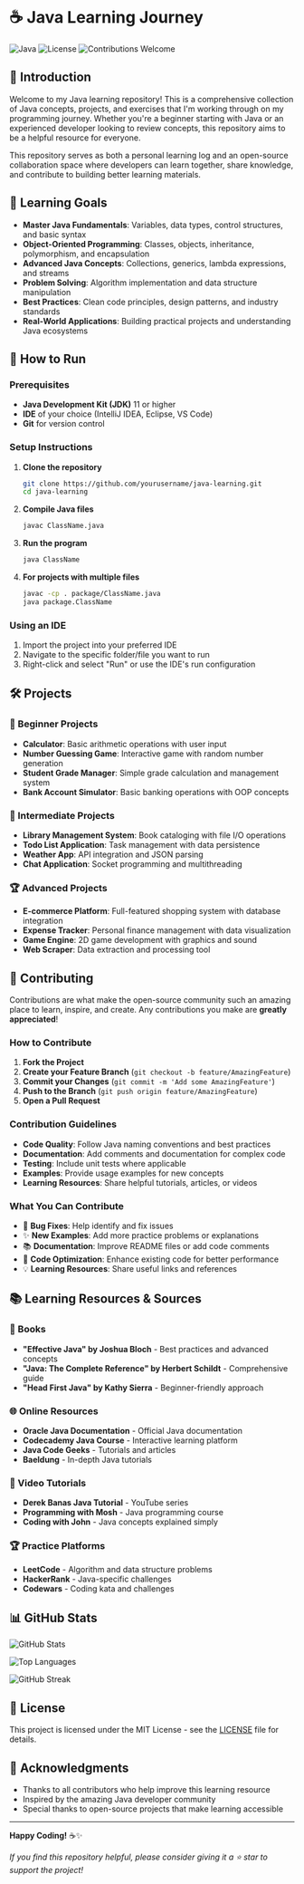 # ☕ Java Learning Journey

![Java](https://img.shields.io/badge/Java-ED8B00?style=for-the-badge&logo=java&logoColor=white)
![License](https://img.shields.io/badge/License-MIT-blue.svg?style=for-the-badge)
![Contributions Welcome](https://img.shields.io/badge/Contributions-Welcome-brightgreen.svg?style=for-the-badge)

## 🌟 Introduction

Welcome to my Java learning repository! This is a comprehensive collection of Java concepts, projects, and exercises that I'm working through on my programming journey. Whether you're a beginner starting with Java or an experienced developer looking to review concepts, this repository aims to be a helpful resource for everyone.

This repository serves as both a personal learning log and an open-source collaboration space where developers can learn together, share knowledge, and contribute to building better learning materials.


## 🎯 Learning Goals

- **Master Java Fundamentals**: Variables, data types, control structures, and basic syntax
- **Object-Oriented Programming**: Classes, objects, inheritance, polymorphism, and encapsulation
- **Advanced Java Concepts**: Collections, generics, lambda expressions, and streams
- **Problem Solving**: Algorithm implementation and data structure manipulation
- **Best Practices**: Clean code principles, design patterns, and industry standards
- **Real-World Applications**: Building practical projects and understanding Java ecosystems

## 🚀 How to Run

### Prerequisites
- **Java Development Kit (JDK)** 11 or higher
- **IDE** of your choice (IntelliJ IDEA, Eclipse, VS Code)
- **Git** for version control

### Setup Instructions

1. **Clone the repository**
   ```bash
   git clone https://github.com/yourusername/java-learning.git
   cd java-learning
   ```

2. **Compile Java files**
   ```bash
   javac ClassName.java
   ```

3. **Run the program**
   ```bash
   java ClassName
   ```

4. **For projects with multiple files**
   ```bash
   javac -cp . package/ClassName.java
   java package.ClassName
   ```

### Using an IDE
1. Import the project into your preferred IDE
2. Navigate to the specific folder/file you want to run
3. Right-click and select "Run" or use the IDE's run configuration

## 🛠️ Projects

### 🔰 Beginner Projects
- **Calculator**: Basic arithmetic operations with user input
- **Number Guessing Game**: Interactive game with random number generation
- **Student Grade Manager**: Simple grade calculation and management system
- **Bank Account Simulator**: Basic banking operations with OOP concepts

### 🎪 Intermediate Projects
- **Library Management System**: Book cataloging with file I/O operations
- **Todo List Application**: Task management with data persistence
- **Weather App**: API integration and JSON parsing
- **Chat Application**: Socket programming and multithreading

### 🏆 Advanced Projects
- **E-commerce Platform**: Full-featured shopping system with database integration
- **Expense Tracker**: Personal finance management with data visualization
- **Game Engine**: 2D game development with graphics and sound
- **Web Scraper**: Data extraction and processing tool

## 🤝 Contributing

Contributions are what make the open-source community such an amazing place to learn, inspire, and create. Any contributions you make are **greatly appreciated**!

### How to Contribute

1. **Fork the Project**
2. **Create your Feature Branch** (`git checkout -b feature/AmazingFeature`)
3. **Commit your Changes** (`git commit -m 'Add some AmazingFeature'`)
4. **Push to the Branch** (`git push origin feature/AmazingFeature`)
5. **Open a Pull Request**

### Contribution Guidelines

- **Code Quality**: Follow Java naming conventions and best practices
- **Documentation**: Add comments and documentation for complex code
- **Testing**: Include unit tests where applicable
- **Examples**: Provide usage examples for new concepts
- **Learning Resources**: Share helpful tutorials, articles, or videos

### What You Can Contribute

- 🐛 **Bug Fixes**: Help identify and fix issues
- ✨ **New Examples**: Add more practice problems or explanations
- 📚 **Documentation**: Improve README files or add code comments
- 🎨 **Code Optimization**: Enhance existing code for better performance
- 💡 **Learning Resources**: Share useful links and references

## 📚 Learning Resources & Sources

### 📖 Books
- **"Effective Java" by Joshua Bloch** - Best practices and advanced concepts
- **"Java: The Complete Reference" by Herbert Schildt** - Comprehensive guide
- **"Head First Java" by Kathy Sierra** - Beginner-friendly approach

### 🌐 Online Resources
- **Oracle Java Documentation** - Official Java documentation
- **Codecademy Java Course** - Interactive learning platform
- **Java Code Geeks** - Tutorials and articles
- **Baeldung** - In-depth Java tutorials

### 🎥 Video Tutorials
- **Derek Banas Java Tutorial** - YouTube series
- **Programming with Mosh** - Java programming course
- **Coding with John** - Java concepts explained simply

### 🏆 Practice Platforms
- **LeetCode** - Algorithm and data structure problems
- **HackerRank** - Java-specific challenges
- **Codewars** - Coding kata and challenges

## 📊 GitHub Stats

![GitHub Stats](https://github-readme-stats.vercel.app/api?username=ggauravky&show_icons=true&theme=radical)

![Top Languages](https://github-readme-stats.vercel.app/api/top-langs/?username=ggauravky&layout=compact&theme=radical)

![GitHub Streak](https://github-readme-streak-stats.herokuapp.com/?user=ggauravky&theme=radical)


## 📄 License

This project is licensed under the MIT License - see the [LICENSE](LICENSE) file for details.

## 🙏 Acknowledgments

- Thanks to all contributors who help improve this learning resource
- Inspired by the amazing Java developer community
- Special thanks to open-source projects that make learning accessible

---

**Happy Coding!** ☕✨

*If you find this repository helpful, please consider giving it a ⭐ star to support the project!*
